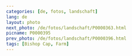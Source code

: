 ```yaml
---
categories: [de, fotos, landschaft]
lang: de
layout: photo
next_photo: /de/fotos/landschaft/P0000363.html
picname: P0000395
prev_photo: /de/fotos/landschaft/P0000396.html
tags: [Bishop Cap, Farm]
---
```

